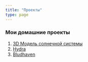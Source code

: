 ```yaml
---
title: "Проекты"
type: page
---
```



### Мои домашние проекты

1. [3D Mодель солнечной системы](/projects/3dss/)
2. [Hydra](/projects/hydra/)
3. [Bludhaven](/projects/bludhaven/)
